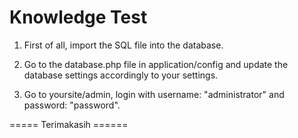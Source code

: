 # Knowledge Test
1. First of all, import the SQL file into the database.

2. Go to the database.php file in application/config and update the database settings accordingly to your settings.

3. Go to yoursite/admin, login with username: "administrator" and password: "password".

===== Terimakasih ======